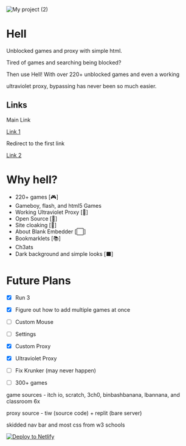 
![My project (2)](https://github.com/D3ch/hell/assets/106717421/9f1397a8-77e9-4fad-8c60-c45d54f91070)



# Hell

Unblocked games and proxy with simple html.

Tired of games and searching being blocked?

Then use Hell! With over 220+ unblocked games and even a working

ultraviolet proxy, bypassing has never been so much easier. 

## Links

Main Link

[Link 1](https://he1l.netlify.app)

Redirect to the first link

[Link 2](https://hell2.gq)





# Why hell?

- 220+ games [🎮]
- Gameboy, flash, and html5 Games
- Working Ultraviolet Proxy [🔎]
- Open Source [🚪]
- Site cloaking [🙈]
- About Blank Embedder [⬜]
- Bookmarklets [📚]
- Ch3ats
- Dark background and simple looks [⬛]

# Future Plans
- [x] Run 3
- [x] Figure out how to add multiple games at once
- [ ] Custom Mouse
- [ ] Settings
- [x] Custom Proxy
- [x] Ultraviolet Proxy
- [ ] Fix Krunker (may never happen)
- [ ] 300+ games


game sources - itch io, scratch, 3ch0, binbashbanana, lbannana, and classroom 6x

proxy source - tiw (source code) + replit (bare server)

skidded nav bar and most css from w3 schools


[![Deploy to Netlify](https://www.netlify.com/img/deploy/button.svg)](https://app.netlify.com/start/deploy?repository=https://github.com/d3ch/hell)

